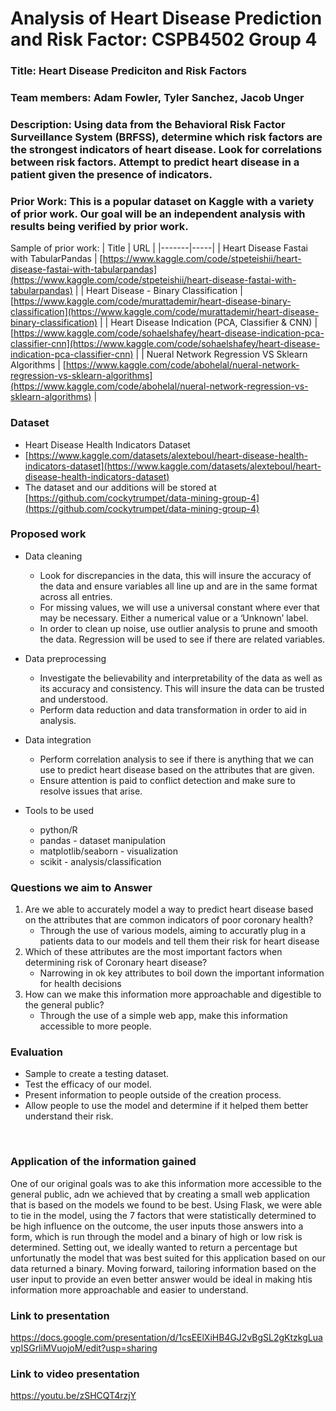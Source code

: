 # Analysis of Heart Disease Prediction and Risk Factor: CSPB4502 Group 4

### **Title:** Heart Disease Prediciton and Risk Factors

### **Team members:** Adam Fowler, Tyler Sanchez, Jacob Unger

### **Description:** Using data from the Behavioral Risk Factor Surveillance System (BRFSS), determine which risk factors are the strongest indicators of heart disease. Look for correlations between risk factors. Attempt to predict heart disease in a patient given the presence of indicators.

### **Prior Work:** This is a popular dataset on Kaggle with a variety of prior work. Our goal will be an independent analysis with results being verified by prior work.

Sample of prior work:
| Title | URL |
|-------|-----|
| Heart Disease Fastai with TabularPandas | [https://www.kaggle.com/code/stpeteishii/heart-disease-fastai-with-tabularpandas](https://www.kaggle.com/code/stpeteishii/heart-disease-fastai-with-tabularpandas) |
| Heart Disease - Binary Classification | [https://www.kaggle.com/code/murattademir/heart-disease-binary-classification](https://www.kaggle.com/code/murattademir/heart-disease-binary-classification) |
| Heart Disease Indication (PCA, Classifier & CNN) | [https://www.kaggle.com/code/sohaelshafey/heart-disease-indication-pca-classifier-cnn](https://www.kaggle.com/code/sohaelshafey/heart-disease-indication-pca-classifier-cnn) |
| Nueral Network Regression VS Sklearn Algorithms | [https://www.kaggle.com/code/abohelal/nueral-network-regression-vs-sklearn-algorithms](https://www.kaggle.com/code/abohelal/nueral-network-regression-vs-sklearn-algorithms) |


### **Dataset**
- Heart Disease Health Indicators Dataset
- [https://www.kaggle.com/datasets/alexteboul/heart-disease-health-indicators-dataset](https://www.kaggle.com/datasets/alexteboul/heart-disease-health-indicators-dataset)
- The dataset and our additions will be stored at [https://github.com/cockytrumpet/data-mining-group-4](https://github.com/cockytrumpet/data-mining-group-4)

### **Proposed work**
- Data cleaning
   -	Look for discrepancies in the data, this will insure the accuracy of the data and ensure variables all line up and are in the same format across all entries.
   -  	For missing values, we will use a universal constant where ever that may be necessary. Either a numerical value or a ‘Unknown’ label. 
   -	In order to clean up noise, use outlier analysis to prune and smooth the data. Regression will be used to see if there are related variables. 

- Data preprocessing
  - Investigate the believability and interpretability of the data as well as its accuracy and consistency. This will insure the data can be trusted and understood.
  - Perform data reduction and data transformation in order to aid in analysis.

- Data integration
  - Perform correlation analysis to see if there is anything that we can use to predict heart disease based on the attributes that are given. 
  - Ensure attention is paid to conflict detection and make sure to resolve issues that arise.


- Tools to be used 
  - python/R
  - pandas - dataset manipulation
  - matplotlib/seaborn - visualization
  - scikit - analysis/classification


### **Questions we aim to Answer**
1. Are we able to accurately model a way to predict heart disease based on the attributes that are common indicators of poor coronary health?
	- Through the use of various models, aiming to accuratly plug in a patients data to our models and tell them their risk for heart disease
2. Which of these attributes are the most important factors when determining risk of Coronary heart disease?
	- Narrowing in ok key attributes to boil down the important information for health decisions
3. How can we make this information more approachable and digestible to the general public?
	- Through the use of a simple web app, make this information accessible to more people.

### **Evaluation**
- Sample to create a testing dataset. 
- Test the efficacy of our model.
- Present information to people outside of the creation process.
- Allow people to use the model and determine if it helped them better understand their risk.

<br>

### **Application of the information gained**
One of our original goals was to ake this information more accessible to the general public, adn we achieved that by creating a small web application that is based on the models we found to be best.
Using Flask, we were able to tie in the model, using the 7 factors that were statistically determined to be high influence on the outcome, the user inputs those answers into a form, which is run through the model and a binary of high or low risk is determined. Setting out, we ideally wanted to return a percentage but unfortunatly the model that was best suited for this application based on our data returned a binary. Moving forward, tailoring information based on the user input to provide an even better answer would be ideal in making htis information more approachable and easier to understand. 


### **Link to presentation**
https://docs.google.com/presentation/d/1csEElXiHB4GJ2vBgSL2gKtzkgLuavpISGrliMVuojoM/edit?usp=sharing

### **Link to video presentation**
https://youtu.be/zSHCQT4rzjY

